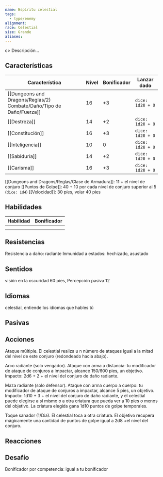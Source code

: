 ```yaml
---
name: Espíritu celestial
tags:
  - type/enemy
alignment: 
race: Celestial
size: Grande
aliases:
---
```

c> Descripción...
## Características
| Característica   | Nivel | Bonificador | Lanzar dado |
| ---------------- | ----- | ----------- | ----------- |
| [[Dungeons and Dragons/Reglas/2) Combate/Daño/Tipo de Daño/Fuerza]]       | 16     | +3           | `dice: 1d20 + 0` |
| [[Destreza]]     | 14     | +2           | `dice: 1d20 + 0`            |
| [[Constitución]] | 16     | +3           | `dice: 1d20 + 0`            |
| [[Inteligencia]] | 10     | 0           | `dice: 1d20 + 0`            |
| [[Sabiduría]]    | 14     | +2           | `dice: 1d20 + 0`            |
| [[Carisma]]      | 16     | +3           | `dice: 1d20 + 0`            |

[[Dungeons and Dragons/Reglas/Clase de Armadura]]: 11 + el nivel de conjuro
[[Puntos de Golpe]]: 40 + 10 por cada nivel de conjuro superior al 5 (`dice: 1d4`)
[[Velocidad]]: 30 píes, volar 40 pies
## Habilidades
| Habilidad | Bonificador |
| --------- | ----------- |
|           |             |
|           |             |
## Resistencias

Resistencia a daño: radiante
Inmunidad a estados: hechizado, asustado
## Sentidos

visión en la oscuridad 60 pies, Percepción pasiva 12
## Idiomas

celestial, entiende los idiomas que hables tú
## Pasivas

## Acciones

Ataque múltiple. 
El celestial realiza u n número de ataques igual a la mitad del nivel de este conjuro
(redondeado hacia abajo).

Arco radiante (solo vengador). 
Ataque con arma a distancia: tu modificador de ataque de conjuros a impactar, alcance 150/600 pies, un objetivo. Impacto: 2d6 + 2 + el nivel del conjuro de daño radiante.

Maza radiante (solo defensor). 
Ataque con arma cuerpo a cuerpo: tu modificador de ataque de conjuros a impactar, alcance 5 pies, un objetivo. Impacto: 1d10 + 3 + el nivel del conjuro de daño radiante, y el celestial puede elegirse a sí mismo o a otra criatura que pueda ver a 10 pies o menos del objetivo. La criatura elegida gana 1d10 puntos de golpe temporales.

Toque sanador (1/Dia). 
El celestial toca a otra criatura. El objetivo recupera mágicamente una cantidad de puntos de golpe igual a 2d8 +el nivel del conjuro.
## Reacciones

## Desafío

Bonificador por competencia: igual a tu bonificador